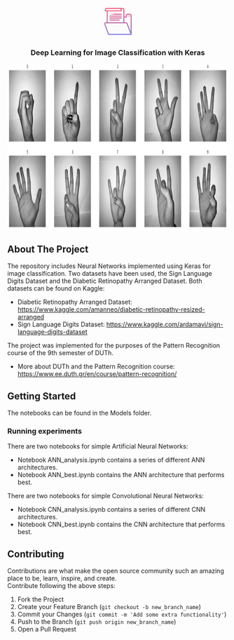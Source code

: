 <!-- PROJECT LOGO -->
<br />
<p align="center">
  <img src="https://github.com/DataMas/Deep-Learning-Image-Classification/blob/main/Images/file_icon.webp" alt="Logo" width="70" height="70">
  <h3 align="center">Deep Learning for Image Classification with Keras</h3>
</p>



<p align="center">
<img src="https://github.com/DataMas/Deep-Learning-Image-Classification/blob/main/Images/Digits_dataset.PNG" align="center" width="705" height="380" />
</p>


<!-- ABOUT THE PROJECT -->
## About The Project
The repository includes Neural Networks implemented using Keras for image classification. Two datasets have been used, the Sign Language Digits Dataset and the Diabetic Retinopathy Arranged Dataset. Both datasets can be found on Kaggle:
- Diabetic Retinopathy Arranged Dataset: https://www.kaggle.com/amanneo/diabetic-retinopathy-resized-arranged
- Sign Language Digits Dataset: https://www.kaggle.com/ardamavi/sign-language-digits-dataset

The project was implemented for the purposes of the Pattern Recognition course of the 9th semester of DUTh.
- More about DUTh and the Pattern Recognition course: https://www.ee.duth.gr/en/course/pattern-recognition/

<!-- GETTING STARTED -->
## Getting Started
The notebooks can be found in the Models folder.

### Running experiments
There are two notebooks for simple Artificial Neural Networks:
- Notebook ANN_analysis.ipynb contains a series of different ANN architectures.
- Notebook ANN_best.ipynb contains the ANN architecture that performs best.

There are two notebooks for simple Convolutional Neural Networks:
- Notebook CNN_analysis.ipynb contains a series of different CNN architectures.
- Notebook CNN_best.ipynb contains the CNN architecture that performs best.

<!-- CONTRIBUTING -->
## Contributing

Contributions are what make the open source community such an amazing place to be, learn, inspire, and create.  
Contribute following the above steps:

1. Fork the Project
2. Create your Feature Branch (`git checkout -b new_branch_name`)
3. Commit your Changes (`git commit -m 'Add some extra functionality'`)
4. Push to the Branch (`git push origin new_branch_name`)
5. Open a Pull Request  
